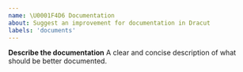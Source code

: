 ```yaml
---
name: \U0001F4D6 Documentation
about: Suggest an improvement for documentation in Dracut
labels: 'documents'
---
```


**Describe the documentation**
A clear and concise description of what should be better documented.
